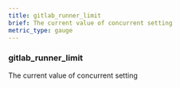 ```yaml
---
title: gitlab_runner_limit
brief: The current value of concurrent setting
metric_type: gauge
---
```

### gitlab_runner_limit

The current value of concurrent setting